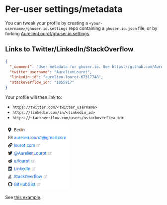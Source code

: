 # Per-user settings/metadata

You can tweak your profile by creating a `<your-username>/ghuser.io.settings` repo containing a
`ghuser.io.json` file, or by forking
[AurelienLourot/ghuser.io.settings](https://github.com/AurelienLourot/ghuser.io.settings).

## Links to Twitter/LinkedIn/StackOverflow

```json
{
  "_comment": "User metadata for ghuser.io. See https://github.com/AurelienLourot/ghuser.io/blob/master/docs/user-settings.md",
  "twitter_username": "AurelienLourot",
  "linkedin_id": "aurelien-lourot-67317748",
  "stackoverflow_id": "1855917"
}
```

Your profile will then link to:

* `https://twitter.com/<twitter_username>`
* `https://linkedin.com/in/<linkedin_id>`
* `https://stackoverflow.com/users/<stackoverflow_id>`

![screenshot](user-settings.png)

See [this example](https://github.com/AurelienLourot/ghuser.io.settings/blob/master/ghuser.io.json).
